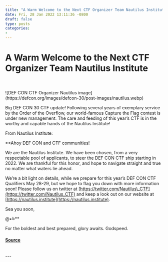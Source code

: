```yaml
---
title: "A Warm Welcome to the Next CTF Organizer Team Nautilus Institute"
date: Fri, 28 Jan 2022 13:11:36 -0800
draft: false
type: posts
categories: 
- 
---
```

# A Warm Welcome to the Next CTF Organizer Team Nautilus Institute

<br/>

<br/>
![DEF CON CTF Organizer Nautilus image](https://defcon.org/images/defcon-30/post-images/nautilus.webp)  

Big DEF CON 30 CTF update! Following several years of exemplary service by the Order of the Overflow, our world-famous Capture the Flag contest is under new management. The care and feeding of this year’s CTF is in the worthy and capable hands of the Nautilus Institute!  
  
From Nautilus Institute:  
  
**Ahoy DEF CON and CTF communities!  
  
We are the Nautilus Institute. We have been chosen, from a very respectable pool of applicants, to steer the DEF CON CTF ship starting in 2022. We are thankful for this honor, and hope to navigate straight and true no matter what waters lie ahead.  
  
We’re a bit light on details, while we prepare for this year’s DEF CON CTF Qualifiers May 28-29, but we hope to flag you down with more information soon! Please follow us on twitter at [https://twitter.com/Nautilus\_CTF](https://twitter.com/Nautilus_CTF) and keep a look out on our website at [https://nautilus.institute](https://nautilus.institute).  
  
Sea you soon,  
  
@•̂≈**  
  
For the boldest and best prepared, glory awaits. Godspeed.

#### [Source](https://twitter.com/Nautilus_CTF)

<br/>
---
